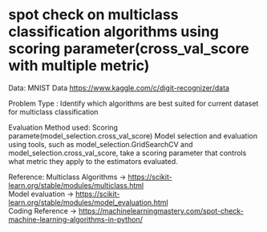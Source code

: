 # spot check on multiclass classification algorithms using scoring parameter(cross_val_score with multiple metric)
Data: MNIST Data https://www.kaggle.com/c/digit-recognizer/data

Problem Type : Identify which algorithms are best suited for current dataset for multiclass classification

Evaluation Method used: Scoring paramete(model_selection.cross_val_score)
Model selection and evaluation using tools, such as model_selection.GridSearchCV and model_selection.cross_val_score, take a scoring parameter that controls what metric they apply to the estimators evaluated.

Reference:
Multiclass Algorithms -> https://scikit-learn.org/stable/modules/multiclass.html                                                           
Model evaluation -> https://scikit-learn.org/stable/modules/model_evaluation.html                                                           
Coding Reference -> https://machinelearningmastery.com/spot-check-machine-learning-algorithms-in-python/
